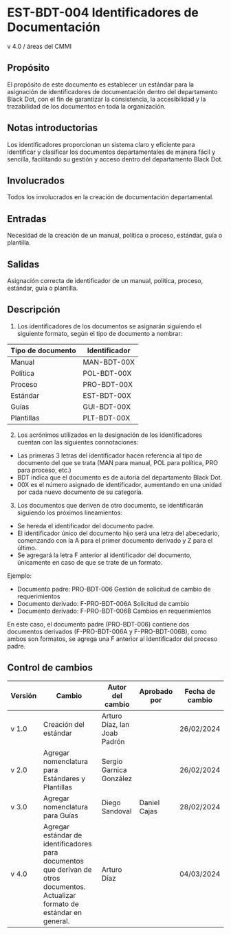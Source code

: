 # EST-BDT-004 Identificadores de Documentación

v 4.0 / áreas del CMMI

## Propósito

El propósito de este documento es establecer un estándar para la asignación de identificadores de documentación dentro del departamento Black Dot, con el fin de garantizar la consistencia, la accesibilidad y la trazabilidad de los documentos en toda la organización.

## Notas introductorias

Los identificadores proporcionan un sistema claro y eficiente para identificar y clasificar los documentos departamentales de manera fácil y sencilla, facilitando su gestión y acceso dentro del departamento Black Dot.

## Involucrados

Todos los involucrados en la creación de documentación departamental.

## Entradas

Necesidad de la creación de un manual, política o proceso, estándar, guía o plantilla.

## Salidas

Asignación correcta de identificador de un manual, política, proceso, estándar, guía o plantilla.

## Descripción

1. Los identificadores de los documentos se asignarán siguiendo el siguiente formato, según el tipo de documento a nombrar:

| Tipo de documento | Identificador |
|-------------|---------------------|
| Manual      | MAN-BDT-00X         |
| Política    | POL-BDT-00X         |
| Proceso     | PRO-BDT-00X         |
| Estándar    | EST-BDT-00X         |
| Guías       | GUI-BDT-00X         |
| Plantillas  | PLT-BDT-00X         |


2. Los acrónimos utilizados en la designación de los identificadores cuentan con las siguientes connotaciones: 
- Las primeras 3 letras del identificador hacen referencia al tipo de documento del que se trata (MAN para manual, POL para política, PRO para proceso, etc.)
- BDT indica que el documento es de autoría del departamento Black Dot.
- 00X es el número asignado de identificador, aumentando en una unidad por cada nuevo documento de su categoría.


3. Los documentos que deriven de otro documento, se identificarán siguiendo los próximos lineamientos:
- Se hereda el identificador del documento padre.
- El identificador único del documento hijo será una letra del abecedario, comenzando con la A para el primer documento derivado y Z para el último.
- Se agregará la letra F anterior al identificador del documento, únicamente en caso de que se trate de un formato.

Ejemplo:
- Documento padre: PRO-BDT-006 Gestión de solicitud de cambio de requerimientos
- Documento derivado: F-PRO-BDT-006A Solicitud de cambio
- Documento derivado: F-PRO-BDT-006B Cambios en requerimientos

En este caso, el documento padre (PRO-BDT-006) contiene dos documentos derivados (F-PRO-BDT-006A y F-PRO-BDT-006B), como ambos son formatos, se agrega una F anterior al identificador del proceso padre.

## Control de cambios

| Versión | Cambio                                            | Autor del cambio             | Aprobado por | Fecha de cambio |
| ------- | ------------------------------------------------- | ---------------------------- | ------------ | --------------- |
| v 1.0 | Creación del estándar                               | Arturo Díaz, Ian Joab Padrón |              | 26/02/2024      |
| v 2.0 | Agregar nomenclatura para Estándares y Plantillas | Sergio Garnica González      |              | 26/02/2024      |
| v 3.0 | Agregar nomenclatura para Guías                   | Diego Sandoval               | Daniel Cajas | 28/02/2024      |
| v 4.0 | Agregar estándar de identificadores para documentos que derivan de otros documentos. Actualizar formato de estándar en general.  | Arturo Díaz               |       | 04/03/2024      |